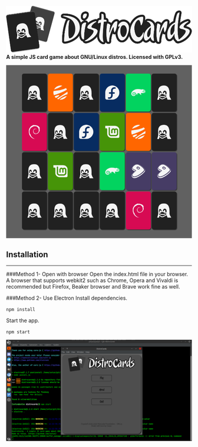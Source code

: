 ![distrocards-logo](assets/distrocards.png)
**A simple JS card game about GNU/Linux distros. Licensed with GPLv3.**

![distrocards](screenshot2.png)

## Installation
---
###Method 1- Open with browser
Open the index.html file in your browser. A browser that supports webkit2 such as Chrome, Opera and Vivaldi is recommended but Firefox, Beaker browser and Brave work fine as well.

###Method 2- Use Electron
Install dependencies.
```
npm install
```

Start the app.
```
npm start
```
![distrocards](screenshot1.png)
